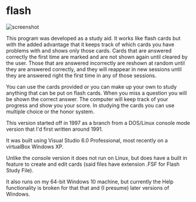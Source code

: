 # flash

![screenshot](docs/assets/images/showCardAnswer.png?raw=true)

This program was developed as a study aid. It works like flash cards but
with the added advantage that it keeps track of which cards you have
problems with and shows only those cards. Cards that are answered
correctly the first time are marked and are not shown again until
cleared by the user. Those that are answered incorrectly are reshown at
random until they are answered correctly, and they will reappear in new
sessions until they are answered right the first time in any of those
sessions.

You can use the cards provided or you can make up your own to study
anything that can be put on flash cards. When you miss a question you
will be shown the correct answer. The computer will keep track of your
progress and show you your score. In studying the cards you can use
multiple choice or the honor system.

This version started off in 1997 as a branch from a DOS/Linux console mode version
that I'd first written around 1991.

It was built using Visual Studio 6.0 Professional, most recently on a virtualBox Windows XP.

Unlike the console version it does not run on Linux, but does have a built in feature
to create and edit cards (said files have extension .FSF for Flash Study File).

It also runs on my 64-bit Windows 10 machine, but currently the Help functionality is
broken for that that and (I presume) later versions of Windows.


